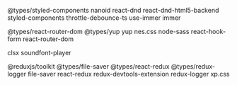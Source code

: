 





@types/styled-components nanoid react-dnd react-dnd-html5-backend styled-components throttle-debounce-ts use-immer immer

@types/react-router-dom @types/yup yup nes.css node-sass react-hook-form react-router-dom

clsx soundfont-player

@reduxjs/toolkit @types/file-saver @types/react-redux @types/redux-logger file-saver react-redux redux-devtools-extension redux-logger xp.css 